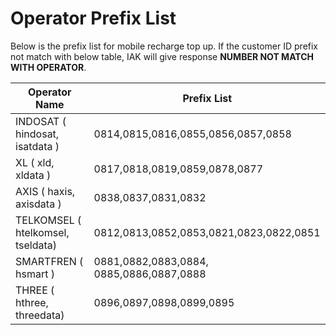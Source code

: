 # Operator Prefix List

Below is the prefix list for mobile recharge top up. If the customer ID prefix not match with below table, IAK will give response **NUMBER NOT MATCH WITH OPERATOR**.


Operator Name | Prefix List 
---------|----------
 INDOSAT ( hindosat, isatdata ) | 0814,0815,0816,0855,0856,0857,0858
 XL ( xld, xldata ) | 0817,0818,0819,0859,0878,0877
 AXIS ( haxis, axisdata ) | 0838,0837,0831,0832
 TELKOMSEL ( htelkomsel, tseldata) | 0812,0813,0852,0853,0821,0823,0822,0851
 SMARTFREN ( hsmart ) | 0881,0882,0883,0884, 0885,0886,0887,0888
 THREE ( hthree, threedata) | 0896,0897,0898,0899,0895
